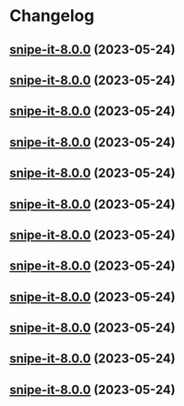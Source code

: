 # Changelog



## [snipe-it-8.0.0](https://github.com/truecharts/charts/compare/snipe-it-7.0.24...snipe-it-8.0.0) (2023-05-24)




## [snipe-it-8.0.0](https://github.com/truecharts/charts/compare/snipe-it-7.0.24...snipe-it-8.0.0) (2023-05-24)




## [snipe-it-8.0.0](https://github.com/truecharts/charts/compare/snipe-it-7.0.24...snipe-it-8.0.0) (2023-05-24)




## [snipe-it-8.0.0](https://github.com/truecharts/charts/compare/snipe-it-7.0.24...snipe-it-8.0.0) (2023-05-24)




## [snipe-it-8.0.0](https://github.com/truecharts/charts/compare/snipe-it-7.0.24...snipe-it-8.0.0) (2023-05-24)




## [snipe-it-8.0.0](https://github.com/truecharts/charts/compare/snipe-it-7.0.24...snipe-it-8.0.0) (2023-05-24)




## [snipe-it-8.0.0](https://github.com/truecharts/charts/compare/snipe-it-7.0.24...snipe-it-8.0.0) (2023-05-24)




## [snipe-it-8.0.0](https://github.com/truecharts/charts/compare/snipe-it-7.0.24...snipe-it-8.0.0) (2023-05-24)




## [snipe-it-8.0.0](https://github.com/truecharts/charts/compare/snipe-it-7.0.24...snipe-it-8.0.0) (2023-05-24)




## [snipe-it-8.0.0](https://github.com/truecharts/charts/compare/snipe-it-7.0.24...snipe-it-8.0.0) (2023-05-24)




## [snipe-it-8.0.0](https://github.com/truecharts/charts/compare/snipe-it-7.0.24...snipe-it-8.0.0) (2023-05-24)




## [snipe-it-8.0.0](https://github.com/truecharts/charts/compare/snipe-it-7.0.24...snipe-it-8.0.0) (2023-05-24)

